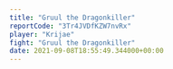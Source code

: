 ```yaml
---
title: "Gruul the Dragonkiller"
reportCode: "3Tr4JVDfKZW7nvRx"
player: "Krijae"
fight: "Gruul the Dragonkiller"
date: 2021-09-08T18:55:49.344000+00:00
---
```

